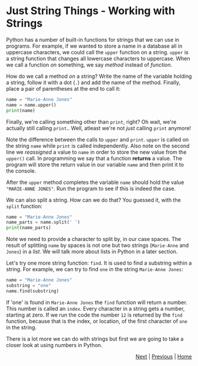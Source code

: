 # Just String Things - Working with Strings

Python has a number of built-in functions for strings that we can use in programs. For example, if we wanted to store a name in a database all in uppercase characters, we could call the `upper` function on a string. `upper` is a string function that changes all lowercase characters to uppercase. When we call a function _on_ something, we say _method_ instead of _function_.

How do we call a method _on_ a string? Write the name of the variable holding a string, follow it with a dot (`.`) and add the name of the method. Finally, place a pair of parentheses at the end to call it:
```python
name = "Marie-Anne Jones"
name = name.upper()
print(name)
```
Finally, we're calling something other than `print`, right? Oh wait, we're actually still calling `print`.. Well, atleast we're not _just_ calling `print` anymore!

Note the difference between the calls to `upper` and `print`. `upper` is called on the string `name` while `print` is called independently. Also note on the second line we _reassigned_ a value to `name` in order to store the new value from the `upper()` call. In programming we say that a function **returns** a value. The program will store the return value in our variable `name` and then print it to the console.

After the `upper` method completes the variable `name` should hold the value `"MARIE-ANNE JONES"`. Run the program to see if this is indeed the case.

We can also split a string. How can we do that? You guessed it, with the `split` function:

```python
name = "Marie-Anne Jones"
name_parts = name.split(' ')
print(name_parts)
```

Note we need to provide a character to split by, in our case spaces. The result of splitting `name` by spaces is not one but two strings (`Marie-Anne` and `Jones`) in a _list_. We will talk more about lists in Python in a later section.

Let's try one more string function: `find`. It is used to find a substring within a string. For example, we can try to find `one` in the string `Marie-Anne Jones`:

```python
name = "Marie-Anne Jones"
substring = "one"
name.find(substring)
```

If 'one' is found in `Marie-Anne Jones` the `find` function will return a number. This number is called an `index`. Every character in a string gets a number, starting at zero. If we run the code the number `12` is returned by the `find` function, because that is the index, or location, of the first character of `one` in the string.

There is a lot more we can do with strings but first we are going to take a closer look at using numbers in Python.

<div style="text-align: right">
<a href="number.html">Next</a> | 
<a href="string.html">Previous</a> | 
<a href="../index.html">Home</a>
</div>